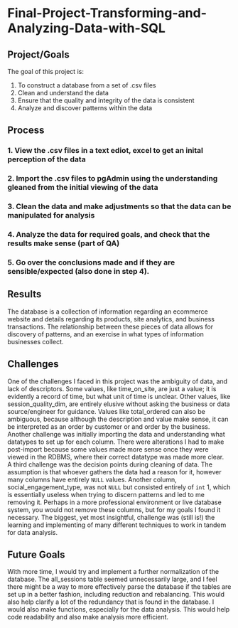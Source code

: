 # Final-Project-Transforming-and-Analyzing-Data-with-SQL

## Project/Goals
The goal of this project is:
1. To construct a database from a set of .csv files
2. Clean and understand the data
3. Ensure that the quality and integrity of the data is consistent
4. Analyze and discover patterns within the data

## Process
### 1. View the .csv files in a text ediot, excel to get an inital perception of the data
### 2. Import the .csv files to pgAdmin using the understanding gleaned from the initial viewing of the data
### 3. Clean the data and make adjustments so that the data can be manipulated for analysis
### 4. Analyze the data for required goals, and check that the results make sense (part of QA)
### 5. Go over the conclusions made and if they are sensible/expected (also done in step 4).

## Results
The database is a collection of information regarding an ecommerce website and details regarding its products, site analytics, and business transactions. The relationship between these pieces of data allows for discovery of patterns, and an exercise in what types of information businesses collect.

## Challenges 
One of the challenges I faced in this project was the ambiguity of data, and lack of descriptors. Some values, like time_on_site, are just a value; it is evidently a record of time, but what unit of time is unclear. Other values, like session_quality_dim, are entirely elusive without asking the business or data source/engineer for guidance. Values like total_ordered can also be ambiguous, because although the description and value make sense, it can be interpreted as an order by customer or and order by the business.\
Another challenge was initially importing the data and understanding what datatypes to set up for each column. There were alterations I had to make post-import because some values made more sense once they were viewed in the RDBMS, where their correct datatype was made more clear.\
A third challenge was the decision points during cleaning of data. The assumption is that whoever gathers the data had a reason for it, however many columns have entirely `NULL` values. Another column, social_engagement_type, was not `NULL` but consisted entirely of `int` 1, which is essentially useless when trying to discern patterns and led to me removing it. Perhaps in a more professional environment or live database system, you would not remove these columns, but for my goals I found it necessary.
The biggest, yet most insightful, challenge was (still is!) the learning and implementing of many different techniques to work in tandem for data analysis.

## Future Goals
With more time, I would try and implement a further normalization of the database. The all_sessions table seemed unnecessarily large, and I feel there might be a way to more effectively parse the database if the tables are set up in a better fashion, including reduction and rebalancing. This would also help clarify a lot of the redundancy that is found in the database. I would also make functions, especially for the data analysis. This would help code readability and also make analysis more efficient.
